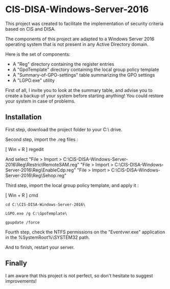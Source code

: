 # CIS-DISA-Windows-Server-2016

This project was created to facilitate the implementation of security criteria based on CIS and DISA.

The components of this project are adapted to a Windows Server 2016 operating system that is not present in any Active Directory domain.

Here is the set of components:
- A "Reg" directory containing the register entries
- A "GpoTemplate" directory containing the local group policy template
- A "Summary-of-GPO-settings" table summarizing the GPO settings
- A "LGPO.exe" utility

First of all, I invite you to look at the summary table, and advise you to create a backup of your system before starting anything! You could restore your system in case of problems.


## Installation

First step, download the project folder to your C:\ drive.


Second step, import the .reg files :

[ Win + R ] regedit

And select "File > Import > C:\CIS-DISA-Windows-Server-2016\Reg\RestrictRemoteSAM.reg"
           "File > Import > C:\CIS-DISA-Windows-Server-2016\Reg\EnableCdp.reg"
           "File > Import > C:\CIS-DISA-Windows-Server-2016\Reg\Sehop.reg"


Third step, import the local group policy template, and apply it :

[ Win + R ] cmd

```
cd C:\CIS-DISA-Windows-Server-2016\
```
```
LGPO.exe /g C:\GpoTemplate\
```
```
gpupdate /force
```

Fourth step, check the NTFS permissions on the "Eventvwr.exe" application in the %SystemRoot%\SYSTEM32 path.


And to finish, restart your server.


## Finally

I am aware that this project is not perfect, so don't hesitate to suggest improvements!
